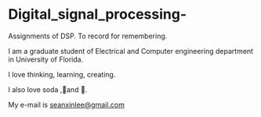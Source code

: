 # Digital_signal_processing-
Assignments of DSP. To record for remembering.

I am a graduate student of Electrical and Computer engineering department in University of Florida.

I love thinking, learning, creating. 

I also love soda ,🎼and 💃.

My e-mail is seanxinlee@gmail.com

